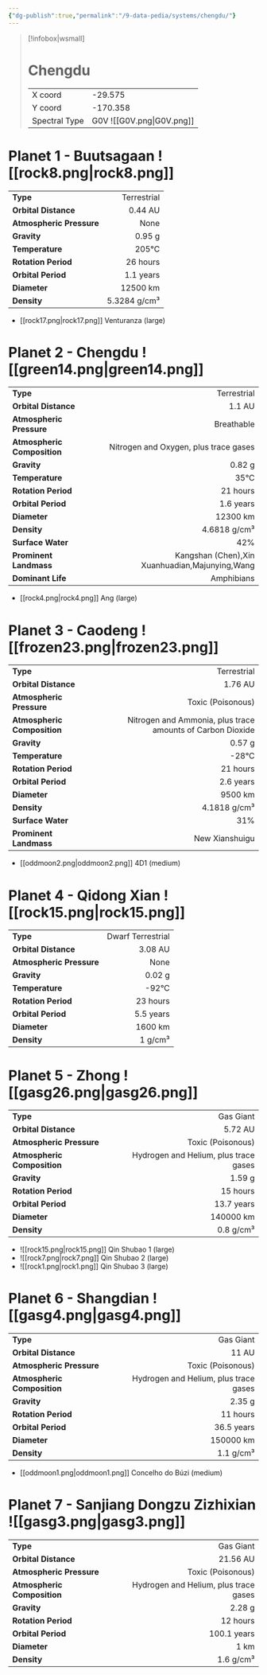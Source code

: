 ```yaml
---
{"dg-publish":true,"permalink":"/9-data-pedia/systems/chengdu/"}
---
```


> [!infobox|wsmall]
> # Chengdu
> | | |
> | - | - |
> | X coord | -29.575 |
> | Y coord| -170.358 |
> | Spectral Type | G0V ![[G0V.png\|G0V.png]] |

# Planet 1 - Buutsagaan ![[rock8.png\|rock8.png]]
|                             |                           |
| --------------------------- | -------------------------:|
| **Type**                    |             Terrestrial |
| **Orbital Distance**        |   0.44 AU |
| **Atmospheric Pressure**    |       None |
| **Gravity**                 |        0.95 g |
| **Temperature**             |    205°C |
| **Rotation Period**         |  26 hours |
| **Orbital Period** | 1.1 years |
| **Diameter**                |      12500 km | 
| **Density**                 |    5.3284 g/cm³ |



- [[rock17.png\|rock17.png]] Venturanza (large)

# Planet 2 - Chengdu ![[green14.png\|green14.png]]
|                             |                           |
| --------------------------- | -------------------------:|
| **Type**                    |             Terrestrial |
| **Orbital Distance**        |   1.1 AU |
| **Atmospheric Pressure**    |       Breathable |
| **Atmospheric Composition** |      Nitrogen and Oxygen, plus trace gases |
| **Gravity**                 |        0.82 g |
| **Temperature**             |    35°C |
| **Rotation Period**         |  21 hours |
| **Orbital Period** | 1.6 years |
| **Diameter**                |      12300 km | 
| **Density**                 |    4.6818 g/cm³ |
| **Surface Water**           |           42% | 
| **Prominent Landmass**      |         Kangshan (Chen),Xin Xuanhuadian,Majunying,Wang | 
| **Dominant Life**           |         Amphibians |



- [[rock4.png\|rock4.png]] Ang (large)

# Planet 3 - Caodeng ![[frozen23.png\|frozen23.png]]
|                             |                           |
| --------------------------- | -------------------------:|
| **Type**                    |             Terrestrial |
| **Orbital Distance**        |   1.76 AU |
| **Atmospheric Pressure**    |       Toxic (Poisonous) |
| **Atmospheric Composition** |      Nitrogen and Ammonia, plus trace amounts of Carbon Dioxide |
| **Gravity**                 |        0.57 g |
| **Temperature**             |    -28°C |
| **Rotation Period**         |  21 hours |
| **Orbital Period** | 2.6 years |
| **Diameter**                |      9500 km | 
| **Density**                 |    4.1818 g/cm³ |
| **Surface Water**           |           31% | 
| **Prominent Landmass**      |         New Xianshuigu | 



- [[oddmoon2.png\|oddmoon2.png]] 4D1 (medium)

# Planet 4 - Qidong Xian ![[rock15.png\|rock15.png]]
|                             |                           |
| --------------------------- | -------------------------:|
| **Type**                    |             Dwarf Terrestrial |
| **Orbital Distance**        |   3.08 AU |
| **Atmospheric Pressure**    |       None |
| **Gravity**                 |        0.02 g |
| **Temperature**             |    -92°C |
| **Rotation Period**         |  23 hours |
| **Orbital Period** | 5.5 years |
| **Diameter**                |      1600 km | 
| **Density**                 |    1 g/cm³ |





# Planet 5 - Zhong ![[gasg26.png\|gasg26.png]]
|                             |                           |
| --------------------------- | -------------------------:|
| **Type**                    |             Gas Giant |
| **Orbital Distance**        |   5.72 AU |
| **Atmospheric Pressure**    |       Toxic (Poisonous) |
| **Atmospheric Composition** |      Hydrogen and Helium, plus trace gases |
| **Gravity**                 |        1.59 g |
| **Rotation Period**         |  15 hours |
| **Orbital Period** | 13.7 years |
| **Diameter**                |      140000 km | 
| **Density**                 |    0.8 g/cm³ |



- ![[rock15.png\|rock15.png]] Qin Shubao 1 (large)
- ![[rock7.png\|rock7.png]] Qin Shubao 2 (large)
- ![[rock1.png\|rock1.png]] Qin Shubao 3 (large)


# Planet 6 - Shangdian ![[gasg4.png\|gasg4.png]]
|                             |                           |
| --------------------------- | -------------------------:|
| **Type**                    |             Gas Giant |
| **Orbital Distance**        |   11 AU |
| **Atmospheric Pressure**    |       Toxic (Poisonous) |
| **Atmospheric Composition** |      Hydrogen and Helium, plus trace gases |
| **Gravity**                 |        2.35 g |
| **Rotation Period**         |  11 hours |
| **Orbital Period** | 36.5 years |
| **Diameter**                |      150000 km | 
| **Density**                 |    1.1 g/cm³ |



- [[oddmoon1.png\|oddmoon1.png]] Concelho do Búzi (medium)

# Planet 7 - Sanjiang Dongzu Zizhixian ![[gasg3.png\|gasg3.png]]
|                             |                           |
| --------------------------- | -------------------------:|
| **Type**                    |             Gas Giant |
| **Orbital Distance**        |   21.56 AU |
| **Atmospheric Pressure**    |       Toxic (Poisonous) |
| **Atmospheric Composition** |      Hydrogen and Helium, plus trace gases |
| **Gravity**                 |        2.28 g |
| **Rotation Period**         |  12 hours |
| **Orbital Period** | 100.1 years |
| **Diameter**                |      1 km | 
| **Density**                 |    1.6 g/cm³ |





